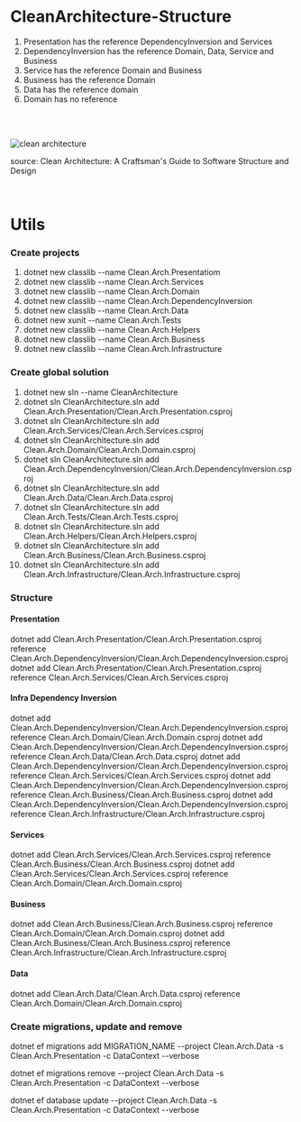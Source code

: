 # CleanArchitecture-Structure

1. Presentation has the reference DependencyInversion and Services 
2. DependencyInversion has the reference Domain, Data, Service and Business
3. Service has the reference Domain and Business
4. Business has the reference Domain
5. Data has the reference domain
6. Domain has no reference 

</br>
</br>

![clean architecture](https://github.com/JoseVitorLemos/CleanArchitecture-Structure/assets/50563095/451aed5d-ec8e-4130-8c92-0cb42e1d875d)
<p>source: Clean Architecture: A Craftsman's Guide to Software Structure and Design</p>

</br>

<h1>Utils</h1>
<h3>Create projects</h3>

1. dotnet new classlib --name Clean.Arch.Presentatiom
2. dotnet new classlib --name Clean.Arch.Services
3. dotnet new classlib --name Clean.Arch.Domain
4. dotnet new classlib --name Clean.Arch.DependencyInversion
5. dotnet new classlib --name Clean.Arch.Data
6. dotnet new xunit --name Clean.Arch.Tests
7. dotnet new classlib --name Clean.Arch.Helpers
8. dotnet new classlib --name Clean.Arch.Business
9. dotnet new classlib --name Clean.Arch.Infrastructure

<h3>Create global solution</h3>

1. dotnet new sln --name CleanArchitecture 
2. dotnet sln CleanArchitecture.sln add Clean.Arch.Presentation/Clean.Arch.Presentation.csproj
3. dotnet sln CleanArchitecture.sln add Clean.Arch.Services/Clean.Arch.Services.csproj
4. dotnet sln CleanArchitecture.sln add Clean.Arch.Domain/Clean.Arch.Domain.csproj
5. dotnet sln CleanArchitecture.sln add Clean.Arch.DependencyInversion/Clean.Arch.DependencyInversion.csproj
6. dotnet sln CleanArchitecture.sln add Clean.Arch.Data/Clean.Arch.Data.csproj
7. dotnet sln CleanArchitecture.sln add Clean.Arch.Tests/Clean.Arch.Tests.csproj
8. dotnet sln CleanArchitecture.sln add Clean.Arch.Helpers/Clean.Arch.Helpers.csproj
8. dotnet sln CleanArchitecture.sln add Clean.Arch.Business/Clean.Arch.Business.csproj
9. dotnet sln CleanArchitecture.sln add Clean.Arch.Infrastructure/Clean.Arch.Infrastructure.csproj

<h3>Structure</h3>
<h4>Presentation </h4>
dotnet add Clean.Arch.Presentation/Clean.Arch.Presentation.csproj reference Clean.Arch.DependencyInversion/Clean.Arch.DependencyInversion.csproj
dotnet add Clean.Arch.Presentation/Clean.Arch.Presentation.csproj reference Clean.Arch.Services/Clean.Arch.Services.csproj

<h4>Infra Dependency Inversion</h4>
dotnet add Clean.Arch.DependencyInversion/Clean.Arch.DependencyInversion.csproj reference Clean.Arch.Domain/Clean.Arch.Domain.csproj
dotnet add Clean.Arch.DependencyInversion/Clean.Arch.DependencyInversion.csproj reference Clean.Arch.Data/Clean.Arch.Data.csproj
dotnet add Clean.Arch.DependencyInversion/Clean.Arch.DependencyInversion.csproj reference Clean.Arch.Services/Clean.Arch.Services.csproj
dotnet add Clean.Arch.DependencyInversion/Clean.Arch.DependencyInversion.csproj reference Clean.Arch.Business/Clean.Arch.Business.csproj
dotnet add Clean.Arch.DependencyInversion/Clean.Arch.DependencyInversion.csproj reference Clean.Arch.Infrastructure/Clean.Arch.Infrastructure.csproj

<h4>Services</h4>
dotnet add Clean.Arch.Services/Clean.Arch.Services.csproj reference Clean.Arch.Business/Clean.Arch.Business.csproj
dotnet add Clean.Arch.Services/Clean.Arch.Services.csproj reference Clean.Arch.Domain/Clean.Arch.Domain.csproj

<h4>Business</h4>
dotnet add Clean.Arch.Business/Clean.Arch.Business.csproj reference Clean.Arch.Domain/Clean.Arch.Domain.csproj
dotnet add Clean.Arch.Business/Clean.Arch.Business.csproj reference Clean.Arch.Infrastructure/Clean.Arch.Infrastructure.csproj

<h4>Data</h4>
dotnet add Clean.Arch.Data/Clean.Arch.Data.csproj reference Clean.Arch.Domain/Clean.Arch.Domain.csproj

<h3>Create migrations, update and remove</h3>
dotnet ef migrations add MIGRATION_NAME --project Clean.Arch.Data -s Clean.Arch.Presentation -c DataContext --verbose

dotnet ef migrations remove --project Clean.Arch.Data -s Clean.Arch.Presentation -c DataContext --verbose

dotnet ef database update --project Clean.Arch.Data -s Clean.Arch.Presentation -c DataContext --verbose
